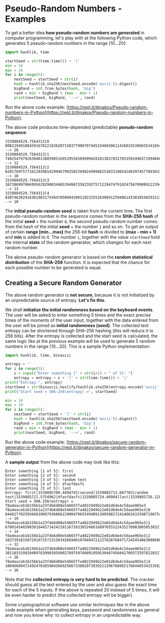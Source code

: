 # Pseudo-Random Numbers - Examples

To get a better idea **how pseudo-random numbers are generated** in computer programming, let's play with at the following Python code, which generates 5 pseudo-random numbers in the range \[10...20\]:

```python
import hashlib, time

startSeed = str(time.time()) + '|'
min = 10
max = 20
for i in range(5):
    nextSeed = startSeed + str(i)
    hash = hashlib.sha256(nextSeed.encode('ascii')).digest()
    bigRand = int.from_bytes(hash, 'big')
    rand = min + bigRand % (max - min + 1)
    print(nextSeed, bigRand, '-->', rand)
```

Run the above code example: [https://repl.it/@nakov/Pseudo-random-numbers-in-Python](https://repl.it/@nakov/Pseudo-random-numbers-in-Python).

The above code produces time-depended \(predictable\) **pseudo-random sequence**:

```text
1539884529.7564313|0 80821949188459167822103620715837790870744533466506114260335306835341654043374 --> 20
1539884529.7564313|1 74025479792630401388590516952955656999942018130178317853592496371994668720404 --> 12
1539884529.7564313|2 82017697577161203981429946799250236982499988253633196542465974577893633076425 --> 18
1539884529.7564313|3 107386997066995629290834465394867359239275712194747910247567090891223949362198 --> 13
1539884529.7564313|4 83874630241630198317549470506043001102325518306912594861433838548293113930135 --> 10
```

The **initial pseudo-random seed** is taken from the current time. The first pseudo-random number in the sequence comes from the **SHA-256 hash** of the initial **seed** + the number `0`, the second pseudo-random number comes from the hash of the initial **seed** + the number `1` and so on. To get an output of certain **range \[min...max\]** the 256-bit **hash** is divided to **\(max - min + 1\)** and **min** is added to it. The number `i`, together with the value `startSeed` hold the internal **state** of the random generator, which changes for each next random number.

The above pseudo-random generator is based on the **random statistical distribution** of the **SHA-256** function. It is expected that the chance for each possible number to be generated is equal.

## Creating a Secure Random Generator

The above random generator is **not secure**, because it is not initialized by an unpredictable source of entropy. **Let's fix this**.

We shall **initialize the initial randomness based on the keyboard events**. The user will be asked to enter something 5 times and the exact precise times of the moments of the user input, together with the data entered from the user will be joined as **initial randomness \(seed\)**. The collected text entropy can be shortened through SHA-256 hashing \(this will reduce it to 256 bits\). After the entropy is collected and the start seed is calculated, the same logic like at the previous example will be used to generate 5 random numbers in the range \[10...20\]. This is a sample Python implementation:

```python
import hashlib, time, binascii

entropy = ''
for i in range(5):
    s = input("Enter something [" + str(i+1) + " of 5]: ")
    entropy = entropy + s + '|' + str(time.time()) + '|'
print("Entropy:", entropy)
startSeed = str(binascii.hexlify(hashlib.sha256(entropy.encode('ascii')).digest()))[2:-1]
print("Start seed = SHA-256(entropy) =", startSeed)

min = 10
max = 20
for i in range(5):
    nextSeed = startSeed + '|' + str(i)
    hash = hashlib.sha256(nextSeed.encode('ascii')).digest()
    bigRand = int.from_bytes(hash, 'big')
    rand = min + bigRand % (max - min + 1)
    print(nextSeed, bigRand, '-->', rand)
```

Run the above code example: [https://repl.it/@nakov/secure-random-generator-in-Python](https://repl.it/@nakov/secure-random-generator-in-Python).

A **sample outpu**t from the above code may look like this:

```text
Enter something [1 of 5]: first
Enter something [2 of 5]: second
Enter something [3 of 5]: random text
Enter something [4 of 5]: dfasfdasfs
Enter something [5 of 5]: last
Entropy: first|1539885709.4494743|second|1539885713.687703|random text|1539885721.5754962|dfasfdasfs|1539885724.40904|last|1539885726.1286101|
Start seed = SHA-256(entropy) = f8a4eaceb16156b1a23f4b6d08e54665ffa4822949b22e01d6de4c5daae965e3
f8a4eaceb16156b1a23f4b6d08e54665ffa4822949b22e01d6de4c5daae965e3|0 84482770259566839097936866229004786554948913905882724148636325987196754263481 --> 19
f8a4eaceb16156b1a23f4b6d08e54665ffa4822949b22e01d6de4c5daae965e3|1 67001454659030164457342421011672033052466168976555224352709830050538321411120 --> 14
f8a4eaceb16156b1a23f4b6d08e54665ffa4822949b22e01d6de4c5daae965e3|2 103739181507291072572315034266940107849472122762876847172454548630886082729227 --> 12
f8a4eaceb16156b1a23f4b6d08e54665ffa4822949b22e01d6de4c5daae965e3|3 3011033199204097839903859902789759740091959530467456042709372597822032778153 --> 16
f8a4eaceb16156b1a23f4b6d08e54665ffa4822949b22e01d6de4c5daae965e3|4 100466094724924763659843669256673300207383922129676800217664465341535622195997 --> 16
```

Note that the **collected entropy is very hard to be predicted**. The cracker should guess all the text entered by the user and also guess the exact time for each of the 5 inputs. If the above is repeated 20 instead of 5 times, it will be even harder to predict \(the collected entropy will be bigger\).

Some cryptographical software use similar techniques like in the above code example when generating keys, password and randomness as general and now you know why: to collect entropy in an unpredictable way.

